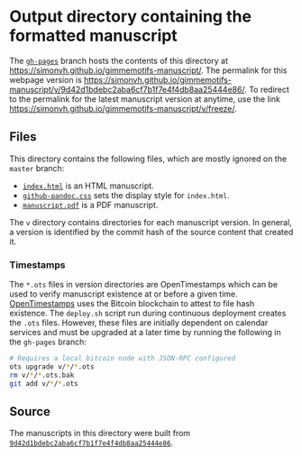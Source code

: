 # Output directory containing the formatted manuscript

The [`gh-pages`](https://github.com/simonvh/gimmemotifs-manuscript/tree/gh-pages) branch hosts the contents of this directory at https://simonvh.github.io/gimmemotifs-manuscript/.
The permalink for this webpage version is https://simonvh.github.io/gimmemotifs-manuscript/v/9d42d1bdebc2aba6cf7b1f7e4f4db8aa25444e86/.
To redirect to the permalink for the latest manuscript version at anytime, use the link https://simonvh.github.io/gimmemotifs-manuscript/v/freeze/.

## Files

This directory contains the following files, which are mostly ignored on the `master` branch:

+ [`index.html`](index.html) is an HTML manuscript.
+ [`github-pandoc.css`](github-pandoc.css) sets the display style for `index.html`.
+ [`manuscript.pdf`](manuscript.pdf) is a PDF manuscript.

The `v` directory contains directories for each manuscript version.
In general, a version is identified by the commit hash of the source content that created it.

### Timestamps

The `*.ots` files in version directories are OpenTimestamps which can be used to verify manuscript existence at or before a given time.
[OpenTimestamps](https://opentimestamps.org/) uses the Bitcoin blockchain to attest to file hash existence.
The `deploy.sh` script run during continuous deployment creates the `.ots` files.
However, these files are initially dependent on calendar services and must be upgraded at a later time by running the following in the `gh-pages` branch:

```sh
# Requires a local bitcoin node with JSON-RPC configured
ots upgrade v/*/*.ots
rm v/*/*.ots.bak
git add v/*/*.ots
```

## Source

The manuscripts in this directory were built from
[`9d42d1bdebc2aba6cf7b1f7e4f4db8aa25444e86`](https://github.com/simonvh/gimmemotifs-manuscript/commit/9d42d1bdebc2aba6cf7b1f7e4f4db8aa25444e86).
